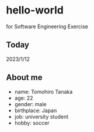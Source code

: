 # hello-world
for Software Engineering Exercise

## Today
2023/1/12

## About me
- name: Tomohiro Tanaka
- age: 22
- gender: male
- birthplace: Japan
- job: university student
- hobby: soccer
